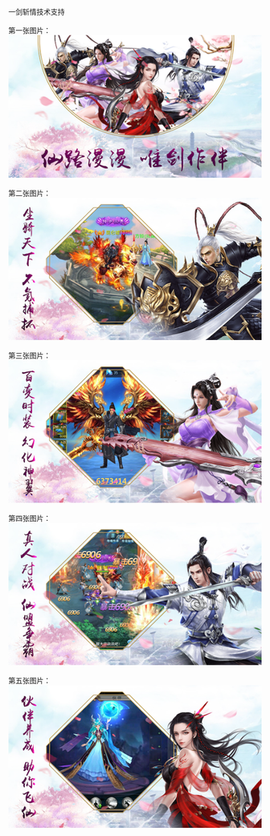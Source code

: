 一剑斩情技术支持</br></br>
第一张图片：</br>
![](https://github.com/suoy6/suoy67/blob/zjhc/1.png?raw=true)</br></br>
第二张图片：</br>
![](https://github.com/suoy6/suoy67/blob/zjhc/2.png?raw=true)</br></br>
第三张图片：</br>
![](https://github.com/suoy6/suoy67/blob/zjhc/3.png?raw=true)</br></br>
第四张图片：</br>
![](https://github.com/suoy6/suoy67/blob/zjhc/4.png?raw=true)</br></br>
第五张图片：</br>
![](https://github.com/suoy6/suoy67/blob/yjzq/5.png?raw=true)</br></br>

